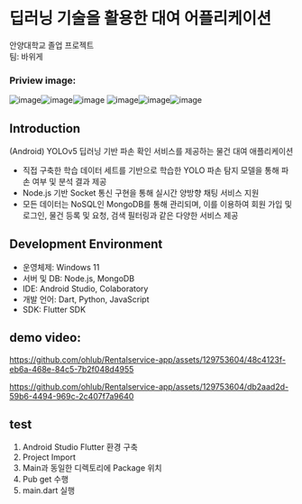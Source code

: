 # 딥러닝 기술을 활용한 대여 어플리케이션
안양대학교 졸업 프로젝트<br>
팀: 바위게
### Priview image:
![image](https://github.com/ohlub/Rentalservice-app/assets/129753604/22b28b07-b06c-431f-afc0-90f5473866ce)![image](https://github.com/ohlub/Rentalservice-app/assets/129753604/5b7190b2-894d-463b-8bc0-c0f5869349e8)![image](https://github.com/ohlub/Rentalservice-app/assets/129753604/495725c1-1939-48ce-85e0-d6136723cdce)
![image](https://github.com/ohlub/Rentalservice-app/assets/129753604/37f7d315-5231-4f20-8352-d3696ff80ef4)![image](https://github.com/ohlub/Rentalservice-app/assets/129753604/b2de1d24-b901-4f11-a6ff-f0e229acb652)![image](https://github.com/ohlub/Rentalservice-app/assets/129753604/0b9828eb-bea0-420d-be1b-da1576cf22b3)


## Introduction
(Android) YOLOv5 딥러닝 기반 파손 확인 서비스를 제공하는 물건 대여 애플리케이션
 - 직접 구축한 학습 데이터 세트를 기반으로 학습한 YOLO 파손 탐지 모델을 통해 파손 여부 및 분석 결과 제공
 - Node.js 기반 Socket 통신 구현을 통해 실시간 양방향 채팅 서비스 지원
 - 모든 데이터는 NoSQL인 MongoDB를 통해 관리되며, 이를 이용하여 회원 가입 및 로그인, 물건 등록 및 요청, 검색 필터링과 같은 다양한 서비스 제공

## Development Environment
- 운영체제: Windows 11
- 서버 및 DB: Node.js, MongoDB
- IDE: Android Studio, Colaboratory
- 개발 언어: Dart, Python, JavaScript
- SDK: Flutter SDK

## demo video:

   

https://github.com/ohlub/Rentalservice-app/assets/129753604/48c4123f-eb6a-468e-84c5-7b2f048d4955




https://github.com/ohlub/Rentalservice-app/assets/129753604/db2aad2d-59b6-4494-969c-2c407f7a9640



 
## test
1. Android Studio Flutter 환경 구축
2. Project Import
3. Main과 동일한 디렉토리에 Package 위치
4. Pub get 수행
5. main.dart 실행
